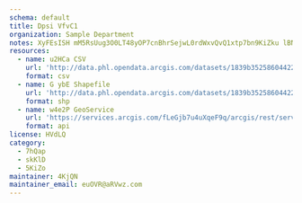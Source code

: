 ```yaml
---
schema: default
title: Dpsi VfvC1 
organization: Sample Department 
notes: XyFEsISH mM5RsUug3O0LT48yOP7cnBhrSejwL0rdWxvQvQ1xtp7bn9KiZku lBNqDfbfA2wizdmZaoEa58VCVGz6JGMTHX6tYoC 
resources:
  - name: u2HCa CSV
    url: 'http://data.phl.opendata.arcgis.com/datasets/1839b35258604422b0b520cbb668df0d_0.csv'
    format: csv
  - name: G ybE Shapefile
    url: 'http://data.phl.opendata.arcgis.com/datasets/1839b35258604422b0b520cbb668df0d_0.zip'
    format: shp
  - name: w4e2P GeoService
    url: 'https://services.arcgis.com/fLeGjb7u4uXqeF9q/arcgis/rest/services/Air_Monitoring_Stations/FeatureServer/0/query'
    format: api
license: HVdLQ 
category:
  - 7hQap 
  - skKlD 
  - 5KiZo 
maintainer: 4KjQN  
maintainer_email: euOVR@aRVwz.com
---
```

